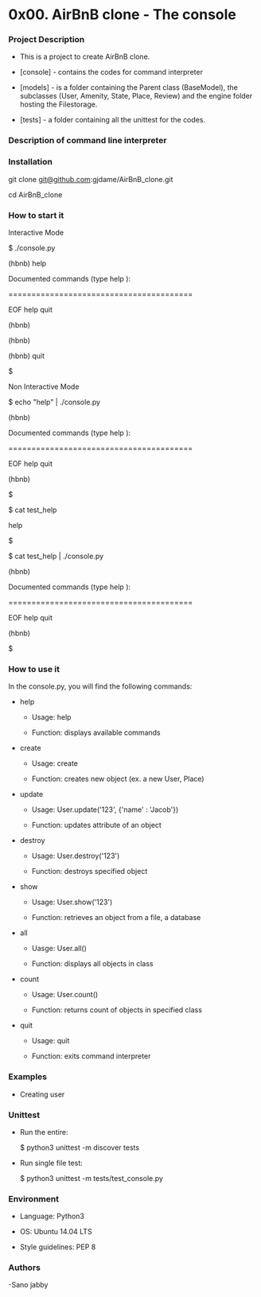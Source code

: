 # 0x00. AirBnB clone - The console



### Project Description



* This is a project to create AirBnB clone.

* [console] - contains the codes for command interpreter

* [models] - is a folder containing the Parent class (BaseModel), the subclasses (User, Amenity, State, Place, Review) and the engine folder hosting the Filestorage.

* [tests] - a folder containing all the unittest for the codes.



### Description of command line interpreter



### Installation



  git clone git@github.com:gjdame/AirBnB_clone.git

cd AirBnB_clone



### How to start it



Interactive Mode



  $ ./console.py

  (hbnb) help



  Documented commands (type help <topic>):

  ========================================

  EOF  help  quit



  (hbnb) 

  (hbnb) 

  (hbnb) quit

  $



Non Interactive Mode



  $ echo "help" | ./console.py

  (hbnb)



  Documented commands (type help <topic>):

  ========================================

  EOF  help  quit

  (hbnb) 

  $

  $ cat test_help

  help

  $

  $ cat test_help | ./console.py

  (hbnb)



  Documented commands (type help <topic>):

  ========================================

  EOF  help  quit

  (hbnb) 

  $



### How to use it



In the console.py, you will find the following commands:



* help



    - Usage: help

    - Function: displays available commands



* create



    - Usage: create <class>

    - Function: creates new object (ex. a new User, Place)



* update



    - Usage: User.update('123', {'name' : 'Jacob'})

    - Function: updates attribute of an object



* destroy

    - Usage: User.destroy('123')

    - Function: destroys specified object



* show



    - Usage: User.show('123')

    - Function: retrieves an object from a file, a database



* all



    - Uasge: User.all()

    - Function: displays all objects in class



* count



    - Usage: User.count()

    - Function: returns count of objects in specified class



* quit



    - Usage: quit

    - Function: exits command interpreter



### Examples



* Creating user



### Unittest



* Run the entire:



    $ python3 unittest -m discover tests



* Run single file test:



    $ python3 unittest -m tests/test_console.py



### Environment



  * Language: Python3

  * OS: Ubuntu 14.04 LTS

  * Style guidelines: PEP 8



### Authors



  -Sano jabby

  
